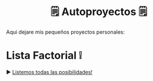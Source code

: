 <h1 align="center"> 🗒️  Autoproyectos  🗒️ </h1>

Aqui dejare mis pequeños proyectos personales:

# Lista Factorial ❕
► [Listemos todas las posibilidades!](https://github.com/gjmacias/list_factorial)
